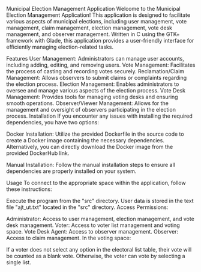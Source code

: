 Municipal Election Management Application
Welcome to the Municipal Election Management Application! This application is designed to facilitate various aspects of municipal elections, including user management, vote management, claim management, election management, vote desk management, and observer management. Written in C using the GTK+ framework with Glade, this application provides a user-friendly interface for efficiently managing election-related tasks.

Features
User Management: Administrators can manage user accounts, including adding, editing, and removing users.
Vote Management: Facilitates the process of casting and recording votes securely.
Reclamation/Claim Management: Allows observers to submit claims or complaints regarding the election process.
Election Management: Enables administrators to oversee and manage various aspects of the election process.
Vote Desk Management: Provides tools for managing voting desks and ensuring smooth operations.
Observer/Viewer Management: Allows for the management and oversight of observers participating in the election process.
Installation
If you encounter any issues with installing the required dependencies, you have two options:

Docker Installation: Utilize the provided Dockerfile in the source code to create a Docker image containing the necessary dependencies. Alternatively, you can directly download the Docker image from the provided DockerHub link.

Manual Installation: Follow the manual installation steps to ensure all dependencies are properly installed on your system.

Usage
To connect to the appropriate space within the application, follow these instructions:

Execute the program from the "src" directory.
User data is stored in the text file "ajt_ut.txt" located in the "src" directory.
Access Permissions:

Administrator: Access to user management, election management, and vote desk management.
Voter: Access to voter list management and voting space.
Vote Desk Agent: Access to observer management.
Observer: Access to claim management.
In the voting space:

If a voter does not select any option in the electoral list table, their vote will be counted as a blank vote.
Otherwise, the voter can vote by selecting a single list.

